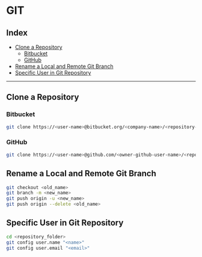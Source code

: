 # GIT

## Index

* [Clone a Repository](#Clone-a-Repository)
  * [Bitbucket](#Bitbucket)
  * [GitHub](#GitHub)
* [Rename a Local and Remote Git Branch](#Rename-a-Local-and-Remote-Git-Branch)
* [Specific User in Git Repository](#Specific-User-in-Git-Repository)

---

## Clone a Repository

### Bitbucket

```bash
git clone https://<user-name>@bitbucket.org/<company-name>/<repository-name>.git
```

### GitHub

```bash
git clone https://<user-name>@github.com/<owner-github-user-name>/<repository-name>.git
```

## Rename a Local and Remote Git Branch

```bash
git checkout <old_name>
git branch -m <new_name>
git push origin -u <new_name>
git push origin --delete <old_name>
```

## Specific User in Git Repository

```bash
cd <repository_folder>
git config user.name "<name>"
git config user.email "<email>"
```
